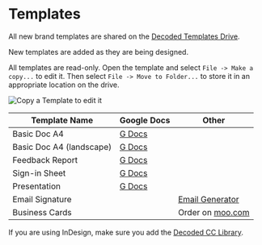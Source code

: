 # Templates

All new brand templates are shared on the [Decoded Templates Drive](https://drive.google.com/drive/folders/0AE96BBcjg4gvUk9PVA). 

New templates are added as they are being designed.

All templates are read-only. Open the template and select `File -> Make a copy...` to edit it. Then select `File -> Move to Folder...` to store it in an appropriate location on the drive.

![Copy a Template to edit it](https://brand-assets.decoded.com/BrandGuidelines/gdocs-copy-template.png)

Template Name | Google Docs | Other
--------------|-------------|------
Basic Doc A4 | [G Docs](https://drive.google.com/open?id=1dVjp6ApzDM6e9cAwsq3n0kJVDpYGJ5jEEBOkDEj5ILI) |
Basic Doc A4 (landscape) | [G Docs](https://drive.google.com/open?id=11rYAvKavatODwqCMoIY_01LU7l7_oV64Z7sCgU3yysc)
Feedback Report | [G Docs](https://drive.google.com/open?id=1v9jb4iGVagv6p-6lZ9HtH-YK-8SnZSaBoCuh0GqrP0Y)
Sign-in Sheet | [G Docs](https://drive.google.com/open?id=1qwLKa517tR4u7iTgO6vcRU5QVUdVjTWNDVP0NlUA82k)
Presentation | [G Docs](https://drive.google.com/open?id=1vzSN7-cjvp0zYIYQNL6GGrcp2KQD09Hx0XGr4IrbirU) |
Email Signature ||[Email Generator](http://clients.gregtilleystudio.com/decoded/signature/generator.html) |
Business Cards || Order on [moo.com](https://www.moo.com/m4b/account/login?mbs_target=https%3A%2F%2Fwww.moo.com%2Fmbs%2Fproducts%2Fbusiness-cards&sig=69ad2a5d049bcb851cb5a1c0e5d11094e72f846ec315ef525b4ec74fb25f5b5c)

If you are using InDesign, make sure you add the [Decoded CC Library](/pages/how-to/cc-library).
